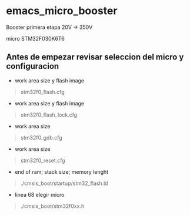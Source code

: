 # emacs_micro_booster
Booster primera etapa 20V -> 350V

micro STM32F030K6T6

Antes de empezar revisar seleccion del micro y configuracion
------------------------------------------------------------

* work area size y flash image
>stm32f0_flash.cfg

* work area size y flash image
>stm32f0_flash_lock.cfg

* work area size
>stm32f0_gdb.cfg

* work area size
>stm32f0_reset.cfg

* end of ram; stack size; memory lenght
>./cmsis_boot/startup/stm32_flash.ld

* linea 68 elegir micro
>./cmsis_boot/stm32f0xx.h



